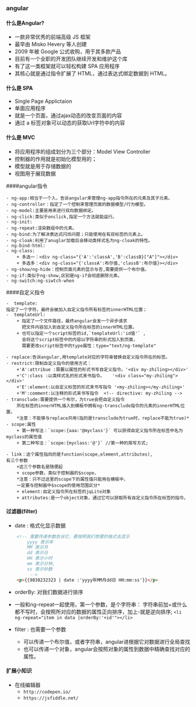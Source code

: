 ### angular

#### 什么是Angular?

- 一款非常优秀的前端高级 JS 框架
- 最早由 Misko Hevery 等人创建
- 2009 年被 Google 公式收购，用于其多款产品
- 目前有一个全职的开发团队继续开发和维护这个库
- 有了这一类框架就可以轻松构建 SPA 应用程序
- 其核心就是通过指令扩展了 HTML，通过表达式绑定数据到 HTML。

#### 什么是 SPA
- Single Page Applictaion
- 单面应用程序
- 就是一个页面，通过ajax动态的改变页面的内容
- 通过 a 标签对象可以动态的获取Url字符中的内容

#### 什么是 MVC 

- 将应用程序的组成划分为三个部分：Model View Controller
- 控制器的作用就是初始化模型用的；
- 模型就是用于存储数据的
- 视图用于展现数据   

####angular指令

```
- ng-app:相当于一个入，告诉angular来管理ng-app指令所在的元素及其子元素。
- ng-controller：指定了一个控制来管理页面的数据模型/行为模型。
- ng-model:主要是用来进行双向数据绑定。
- ng-click:类似于onclick,指定一个方法就能运行。
- ng-init:
- ng-repeat:渲染数组中的元素。
- ng-bind:为了解决表达式闪烁问题；只能使用在有双标签的元素上。
- ng-cloak:利用了anuglar加载后会移动类样式名为ng-cloak的特性。
- ng-bind-html:
- ng-class:
    + 多选一：<div ng-class="{'A':'classA','B':classB}["A"]"></div>
    + 多选多：<div ng-class="{'classA':布尔值,'classB':布尔值}></div>
- ng-show/ng-hide：控制页面元素的显示与否,需要提供一个布尔值。
- ng-if:类似于ng-show,区别是ng-if会彻底删除元素。
- ng-switch:ng-siwtch-when
```

####自定义指令

```
-  template: 
指定了一个字符，最终会被加入自定义指令所有标签的innerHTML位置；
-  templateUrl:
    + 指定了一个文件路径，最终angular会发一个异步请求
      把文件内容加入到自定义指令所在标签的innerHTML位置。
    + 也可以指定一个script标签的id,`templateUrl:'id值'` ,
      会将这个script标签中的内容以字符串的形式加入到页面，
      需要更改script标签中的type属性：type="text/ng-template"

- replace:告诉angular,用template对应的字符串替换自定义指令所在的标签。
- restrict:限制自定义指令的使用方式：
    +'A':attribue :需要以属性的形式书写自定义指令。'<div my-zhiling></div>'
    +'C':class :以类样式名的形式来书指令。   '<div class="my-zhiling"></div>'
    +'E':element:以自定义标签的形式来书写指令 '<my-zhiling></my-zhiling>'
    +'M':comment:以注释的形式来书写指令  <!-- directive: my-zhiling -->
- transclude:需要提供一个布尔，为true会把自定义指令
    所在标签的innerHTML插入到模板中拥有ng-transclude指令的元素的innerHTML位置。
    *注意：不能够与replace共用(指的是transclude为true时，replace不能为true)*
- scope:属性
    + 第一种写法：`scope:{aaa:'@myclass'}` 可以获得自定义指令所在标签中名为myclass的属性值
    + 第二种写法：`scope:{myclass:'@'}` //第一种的简写方式;

- link：这个属性指向的是function(scope,element,attributes),
有三个参数
    +这三个参数名是随便起
    + scope参数，类似于控制器的$scope，
    *注意：只不过这里的scope下的属性值只能用在模板中，
    一定要与控制器中$scope的使用范围区分*
    + element:自定义指令所在标签的jqLite对象
    + attributes:是一个object对象，通过它可以获取所有自定义指令所在标签的指令。
```

#### 过滤器(filter)
- date : 格式化显示数据  
```html
    <!-- 需要传递参数告诉它，要按照我们想要的格式去显示
        yyyy 表示年
        MM 表示月
        dd 表示日
        HH 表示小时
        mm 表示分钟,
        ss 表示秒数
         -->
    <p>{{9838232323 | date :'yyyy年MM月dd日 HH:mm:ss'}}</p>
```
- orderBy: 对我们数据进行排序
- 一般和ng-repeat一起使用，第一个参数，是个字符串：
                字符串前加+或什么都不写时，会按照所对应的数据的属性正向排序，加上-就是逆向排序;
`<li  ng-repeat="item in data |orderBy:'+id'"></li>`

- filter : 也需要一个参数
    + 可以传递一个布尔值，或者字符串，angular进根据它对数据进行全局查找
    + 也可以传递一个对象，angular会按照对象的属性到数据中精确查找对应的属性。

#### 扩展小知识

- 在线编辑器
    + ```http://codepen.io/```
    + ```https://jsfiddle.net/```

